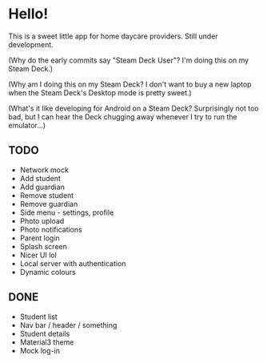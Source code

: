 # Hello!

This is a sweet little app for home daycare providers. Still under development.

(Why do the early commits say "Steam Deck User"? I'm doing this on my Steam Deck.)

(Why am I doing this on my Steam Deck? I don't want to buy a new laptop when the Steam Deck's Desktop mode is pretty sweet.)

(What's it like developing for Android on a Steam Deck? Surprisingly not too bad, but I can hear the Deck chugging away whenever I try to run the emulator...)

## TODO

- Network mock
- Add student
- Add guardian
- Remove student
- Remove guardian
- Side menu - settings, profile
- Photo upload
- Photo notifications
- Parent login
- Splash screen
- Nicer UI lol
- Local server with authentication
- Dynamic colours

## DONE

- Student list
- Nav bar / header / something
- Student details
- Material3 theme
- Mock log-in
